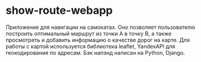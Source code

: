 # show-route-webapp
Приложение для навигации на самокатах. Оно позволяет пользователю построить оптимальный маршрут из точки А в точку В, а также просмотреть и добавить информацию о качестве дорог на карте. 
Для работы с картой используется библиотека leaflet, YandexAPI для геокодирования по адресам. Бэк напэнд написан на Python, Django.

